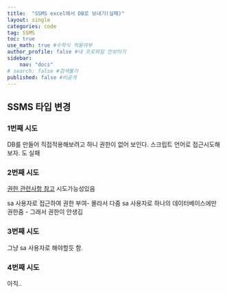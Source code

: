 ```yaml
---
title:  "SSMS excel에서 DB로 보내기(실패)"
layout: single
categories: code
tag: SSMS
toc: true
use_math: true #수학식 적용여부
author_profile: false #내 프로파일 안보이기
sidebar:
    nav: "docs" 
# search: false #검색불가
published: false #비공개
---
```


## SSMS 타입 변경
### 1번째 시도
DB를 만들어 직접적용해보려고 하니 권한이 없어 보인다.
스크립트 언어로 접근시도해보자. 도 실패




### 2번째 시도
[권한 관련사항 참고](https://kinanadel.blogspot.com/2019/07/mssql-microsoft-sql-server_12.html) 시도가능성있음

sa 사용자로 접근하여 권한 부여- 몰라서 다줌
sa 사용자로 하나의 데이터베이스에만 권한줌 - 그래서 권한이 안생김

### 3번째 시도
그냥 sa 사용자로 해야할듯 함.

### 4번째 시도
<div class = ".notice--info">
아직..
</div>


